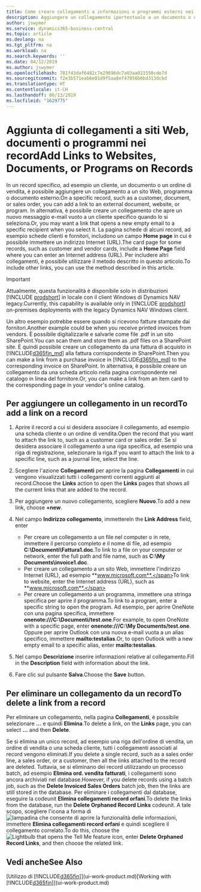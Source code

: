 ```yaml
---
title: Come creare collegamenti a informazioni o programmi esterni nei record | Microsoft Docs
description: Aggiungere un collegamento ipertestuale a un documento o un sito Web in un record specifico, ad esempio, un cliente o un documento.
author: jswymer
ms.service: dynamics365-business-central
ms.topic: article
ms.devlang: na
ms.tgt_pltfrm: na
ms.workload: na
ms.search.keywords: ''
ms.date: 04/12/2019
ms.author: jswymer
ms.openlocfilehash: 781f43daf6482c7e29696dc7a03aa021550cde7d
ms.sourcegitcommit: f2e3b571eab6e01d9f5aa8ef47056b6bd313dcbd
ms.translationtype: HT
ms.contentlocale: it-CH
ms.lasthandoff: 06/13/2019
ms.locfileid: "1629775"
---
```

# <a name="add-links-to-websites-documents-or-programs-on-records"></a><span data-ttu-id="b3a50-103">Aggiunta di collegamenti a siti Web, documenti o programmi nei record</span><span class="sxs-lookup"><span data-stu-id="b3a50-103">Add Links to Websites, Documents, or Programs on Records</span></span>
<span data-ttu-id="b3a50-104">In un record specifico, ad esempio un cliente, un documento o un ordine di vendita, è possibile aggiungere un collegamento a un sito Web, programma o documento esterno.</span><span class="sxs-lookup"><span data-stu-id="b3a50-104">On a specific record, such as a customer, document, or sales order, you can add a link to an external document, website, or program.</span></span> <span data-ttu-id="b3a50-105">In alternativa, è possibile creare un collegamento che apre un nuovo messaggio e-mail vuoto a un cliente specifico quando lo si seleziona.</span><span class="sxs-lookup"><span data-stu-id="b3a50-105">Or, you may want a link that opens a new empty email to a specific recipient when you select it.</span></span> <span data-ttu-id="b3a50-106">La pagina schede di alcuni record, ad esempio schede clienti e fornitori, includono un campo **Home page** in cui è possibile immettere un indirizzo Internet (URL).</span><span class="sxs-lookup"><span data-stu-id="b3a50-106">The card page for some records, such as customer and vendor cards, include a **Home Page** field where you can enter an Internet address (URL).</span></span> <span data-ttu-id="b3a50-107">Per includere altri collegamenti, è possibile utilizzare il metodo descritto in questo articolo.</span><span class="sxs-lookup"><span data-stu-id="b3a50-107">To include other links, you can use the method described in this article.</span></span>  

> [!IMPORTANT]
> <span data-ttu-id="b3a50-108">Attualmente, questa funzionalità è disponibile solo in distribuzioni [!INCLUDE [prodshort](includes/prodshort.md)] in locale con il client Windows di Dynamics NAV legacy.</span><span class="sxs-lookup"><span data-stu-id="b3a50-108">Currently, this capability is available only in [!INCLUDE [prodshort](includes/prodshort.md)] on-premises deployments with the legacy Dynamics NAV Windows client.</span></span>  

<span data-ttu-id="b3a50-109">Un altro esempio potrebbe essere quando si ricevono fatture stampate dai fornitori.</span><span class="sxs-lookup"><span data-stu-id="b3a50-109">Another example could be when you receive printed invoices from vendors.</span></span> <span data-ttu-id="b3a50-110">È possibile digitalizzarle e salvarle come file .pdf in un sito SharePoint.</span><span class="sxs-lookup"><span data-stu-id="b3a50-110">You can scan them and store them as .pdf files on a SharePoint site.</span></span> <span data-ttu-id="b3a50-111">È quindi possibile creare un collegamento da una fattura di acquisto in [!INCLUDE[d365fin_md](includes/d365fin_md.md)] alla fattura corrispondente in SharePoint.</span><span class="sxs-lookup"><span data-stu-id="b3a50-111">Then you can make a link from a purchase invoice in [!INCLUDE[d365fin_md](includes/d365fin_md.md)] to the corresponding invoice on  SharePoint.</span></span> <span data-ttu-id="b3a50-112">In alternativa, è possibile creare un collegamento da una scheda articolo nella pagina corrispondente nel catalogo in linea del fornitore.</span><span class="sxs-lookup"><span data-stu-id="b3a50-112">Or, you can make a link from an item card to the corresponding page in your vendor's online catalog.</span></span>

## <a name="to-add-a-link-on-a-record"></a><span data-ttu-id="b3a50-113">Per aggiungere un collegamento in un record</span><span class="sxs-lookup"><span data-stu-id="b3a50-113">To add a link on a record</span></span>   

1.  <span data-ttu-id="b3a50-114">Aprire il record a cui si desidera associare il collegamento, ad esempio una scheda cliente o un ordine di vendita.</span><span class="sxs-lookup"><span data-stu-id="b3a50-114">Open the record that you want to attach the link to, such as a customer card or sales order.</span></span> <span data-ttu-id="b3a50-115">Se si desidera associare il collegamento a una riga specifica, ad esempio una riga di registrazione, selezionare la riga.</span><span class="sxs-lookup"><span data-stu-id="b3a50-115">If you want to attach the link to a specific line, such as a journal line, select the line.</span></span>  

2.  <span data-ttu-id="b3a50-116">Scegliere l'azione **Collegamenti** per aprire la pagina **Collegamenti** in cui vengono visualizzati tutti i collegamenti correnti aggiunti al record.</span><span class="sxs-lookup"><span data-stu-id="b3a50-116">Choose the **Links** action to open the **Links** pages that shows all the current links that are added to the record.</span></span>

3. <span data-ttu-id="b3a50-117">Per aggiungere un nuovo collegamento, scegliere **Nuovo**.</span><span class="sxs-lookup"><span data-stu-id="b3a50-117">To add a new link, choose **+new**.</span></span>

4.  <span data-ttu-id="b3a50-118">Nel campo **Indirizzo collegamento**, immettere</span><span class="sxs-lookup"><span data-stu-id="b3a50-118">In the **Link Address** field, enter</span></span>

    -   <span data-ttu-id="b3a50-119">Per creare un collegamento a un file nel computer o in rete, immettere il percorso completo e il nome di file, ad esempio **C:\Documenti\Fattura1.doc**.</span><span class="sxs-lookup"><span data-stu-id="b3a50-119">To link to a file on your computer or network, enter the full path and file name, such as  **C:\My Documents\invoice1.doc**.</span></span>
    -   <span data-ttu-id="b3a50-120">Per creare un collegamento a un sito Web, immettere l'indirizzo Internet (URL), ad esempio **www.microsoft.com**.</span><span class="sxs-lookup"><span data-stu-id="b3a50-120">To link to website, enter the Internet address (URL), such as **www.microsoft.com**.</span></span>
    -   <span data-ttu-id="b3a50-121">Per creare un collegamento a un programma, immettere una stringa specifica per aprire il programma.</span><span class="sxs-lookup"><span data-stu-id="b3a50-121">To link to a program, enter a specific string to open the program.</span></span> <span data-ttu-id="b3a50-122">Ad esempio, per aprire OneNote con una pagina specifica, immettere **onenote:///C:\Documenti/test.one**.</span><span class="sxs-lookup"><span data-stu-id="b3a50-122">For example, to open OneNote with a specific page, enter **onenote:///C:\My Documents/test.one**.</span></span> <span data-ttu-id="b3a50-123">Oppure per aprire Outlook con una nuova e-mail vuota a un alias specifico, immettere **mailto:testalias**.</span><span class="sxs-lookup"><span data-stu-id="b3a50-123">Or, to open Outlook with a new empty email to a specific alias, enter **mailto:testalias**.</span></span>  

5.  <span data-ttu-id="b3a50-124">Nel campo **Descrizione** inserire informazioni relative al collegamento.</span><span class="sxs-lookup"><span data-stu-id="b3a50-124">Fill in the **Description** field with information about the link.</span></span>  

6.  <span data-ttu-id="b3a50-125">Fare clic sul pulsante **Salva**.</span><span class="sxs-lookup"><span data-stu-id="b3a50-125">Choose the **Save** button.</span></span>  

## <a name="to-delete-a-link-from-a-record"></a><span data-ttu-id="b3a50-126">Per eliminare un collegamento da un record</span><span class="sxs-lookup"><span data-stu-id="b3a50-126">To delete a link from a record</span></span>  

<span data-ttu-id="b3a50-127">Per eliminare un collegamento, nella pagina **Collegamenti**, è possibile selezionare **…** e quindi **Elimina**.</span><span class="sxs-lookup"><span data-stu-id="b3a50-127">To delete a link, on the **Links** page, you can select **...** and then **Delete**.</span></span>

<span data-ttu-id="b3a50-128">Se si elimina un unico record, ad esempio una riga dell'ordine di vendita, un ordine di vendita o una scheda cliente, tutti i collegamenti associati al record vengono eliminati.</span><span class="sxs-lookup"><span data-stu-id="b3a50-128">If you delete a single record, such as a sales order line, a sales order, or a customer, then all the links attached to the record are deleted.</span></span> <span data-ttu-id="b3a50-129">Tuttavia, se si eliminano dei record utilizzando un processo batch, ad esempio **Elimina ord. vendita fatturati**, i collegamenti sono ancora archiviati nel database.</span><span class="sxs-lookup"><span data-stu-id="b3a50-129">However, if you delete records using a batch job, such as the **Delete Invoiced Sales Orders** batch job, then the links are still stored in the database.</span></span> <span data-ttu-id="b3a50-130">Per eliminare i collegamenti dal database, eseguire la codeunit **Elimina collegamenti record orfani**.</span><span class="sxs-lookup"><span data-stu-id="b3a50-130">To delete the links from the database, run the **Delete Orphaned Record Links** codeunit.</span></span> <span data-ttu-id="b3a50-131">A tale scopo, scegliere l'icona a forma di ![lampadina che consente di aprire la funzionalità delle informazioni](media/ui-search/search_small.png "Informazioni sull'operazione che si desidera eseguire"), immettere **Elimina collegamenti record orfani** e quindi scegliere il collegamento correlato.</span><span class="sxs-lookup"><span data-stu-id="b3a50-131">To do this, choose the ![Lightbulb that opens the Tell Me feature](media/ui-search/search_small.png "Tell me what you want to do") icon, enter **Delete Orphaned Record Links**, and then choose the related link.</span></span>   

<!-- ### To run delete orphaned record links  

1.  Choose the ![Lightbulb that opens the Tell Me feature](media/ui-search/search_small.png "Tell me what you want to do") icon, enter **Data Deletion**, and then choose the related link.  

2.  On the **Data Deletion** page, choose **Tasks**, and then choose **Delete Orphaned Record Links**.  -->

## <a name="see-also"></a><span data-ttu-id="b3a50-132">Vedi anche</span><span class="sxs-lookup"><span data-stu-id="b3a50-132">See Also</span></span>  
<span data-ttu-id="b3a50-133">[Utilizzo di [!INCLUDE[d365fin](includes/d365fin_md.md)]](ui-work-product.md)</span><span class="sxs-lookup"><span data-stu-id="b3a50-133">[Working with [!INCLUDE[d365fin](includes/d365fin_md.md)]](ui-work-product.md)</span></span>  
